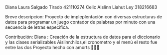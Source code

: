Diana Laura Salgado Tirado 421110274
Celic Aislinn Liahut Ley 318216683

Breve descripcion: Proyecto de impleplentación con diversas estructuras de datos para programar un juego contador de palabras por minuto con una secuencia de letras especifica.

Contribución:
Diana : Creación de la estructura de datos para el diccionario y las clases serializables 
Aislinn:hilos,el cronometro y el menú 
el resto fue entre las dos
Proyecto hecho con amorts 🖤🙊🙉